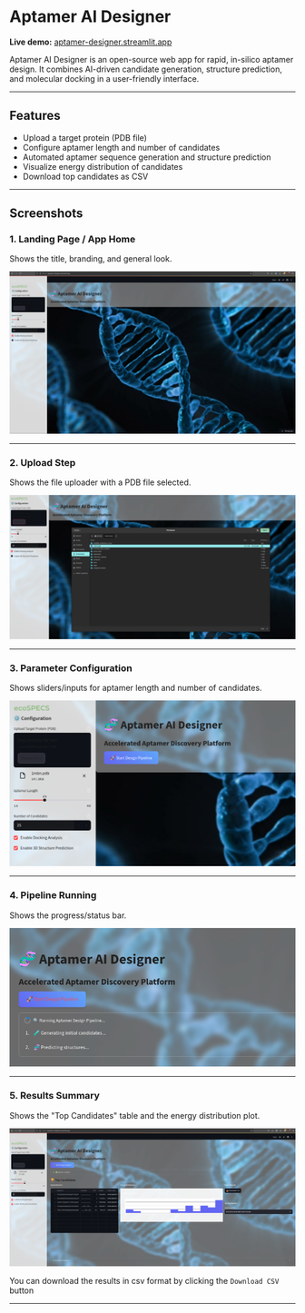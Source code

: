 # Aptamer AI Designer

**Live demo:** [aptamer-designer.streamlit.app](https://aptamer-designer.streamlit.app/)

Aptamer AI Designer is an open-source web app for rapid, in-silico aptamer design. It combines AI-driven candidate generation, structure prediction, and molecular docking in a user-friendly interface.

---

## Features

- Upload a target protein (PDB file)
- Configure aptamer length and number of candidates
- Automated aptamer sequence generation and structure prediction
- Visualize energy distribution of candidates
- Download top candidates as CSV

---

## Screenshots

### 1. Landing Page / App Home
Shows the title, branding, and general look.

![App Home](assets/app_home.png)

---

### 2. Upload Step
Shows the file uploader with a PDB file selected.

![Upload Step](assets/upload_pdb.png)

---

### 3. Parameter Configuration
Shows sliders/inputs for aptamer length and number of candidates.

![Parameter Configuration](assets/parameter_config.png)

---

### 4. Pipeline Running
Shows the progress/status bar.

![Pipeline Running](assets/pipeline_running.png)

---

### 5. Results Summary
Shows the "Top Candidates" table and the energy distribution plot.

![Results Table](assets/results.png)

You can download the results in csv format by clicking the `Download CSV` button

---

